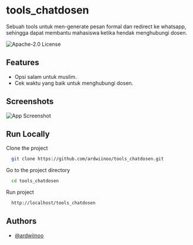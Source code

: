 
# tools_chatdosen

Sebuah tools untuk men-generate pesan formal dan redirect ke whatsapp, sehingga dapat membantu mahasiswa ketika hendak menghubungi dosen.



![Apache-2.0 License](https://img.shields.io/github/license/ardwiinoo/tools_chatdosen)
## Features

- Opsi salam untuk muslim.
- Cek waktu yang baik untuk menghubungi dosen.


## Screenshots

![App Screenshot](https://i.postimg.cc/8cgngfpF/Web-capture-15-7-2022-135045-localhost.jpg)
## Run Locally

Clone the project

```bash
  git clone https://github.com/ardwiinoo/tools_chatdosen.git
```

Go to the project directory

```bash
  cd tools_chatdosen
```

Run project
```bash
  http://localhost/tools_chatdosen
```

## Authors

- [@ardwiinoo](https://www.github.com/ardwiinoo)


